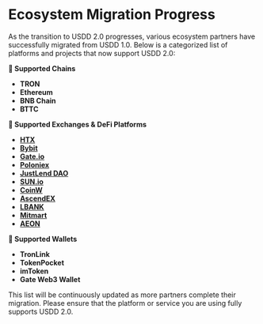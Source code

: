# Ecosystem Migration Progress

As the transition to USDD 2.0 progresses, various ecosystem partners have successfully migrated from USDD 1.0. Below is a categorized list of platforms and projects that now support USDD 2.0:

**🔹 Supported Chains**

* **TRON**
* **Ethereum**
* **BNB Chain**
* **BTTC**

**🔹 Supported Exchanges & DeFi Platforms**

* [**HTX**](https://www.htx.com/trade/usdd_usdt)
* [**Bybit**](https://www.bybit.com/en/trade/spot/USDD/USDT)
* [**Gate.io**](https://www.gate.io/zh/trade/USDD_USDT)
* [**Poloniex**](https://poloniex.com/trade/USDD_USDT?type=spot)
* [**JustLend DAO**](https://app.justlend.org/homeNew?)
* [**SUN.io**](https://sunswap.com/#/home)
* [**CoinW**](https://www.coinw.com/spot/usddusdt)
* [**AscendEX**](https://ascendex.com/en-us/cashtrade-spottrading/usdt/usdd)
* [**LBANK**](https://www.lbank.com/trade/usdd_usdt)
* [**Mitmart**](https://www.bitmart.com/)
* [**AEON**](https://aeon.xyz/)

**🔹 Supported Wallets**

* **TronLink**
* **TokenPocket**
* **imToken**
* **Gate Web3 Wallet**

This list will be continuously updated as more partners complete their migration. Please ensure that the platform or service you are using fully supports USDD 2.0.
